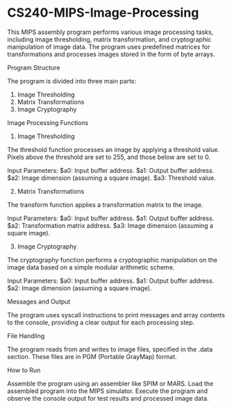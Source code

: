 # CS240-MIPS-Image-Processing

This MIPS assembly program performs various image processing tasks, including image thresholding, matrix transformation, and cryptographic manipulation of image data. The program uses predefined matrices for transformations and processes images stored in the form of byte arrays.

Program Structure

The program is divided into three main parts:

1. Image Thresholding
2. Matrix Transformations
3. Image Cryptography

Image Processing Functions
1. Image Thresholding

The threshold function processes an image by applying a threshold value. Pixels above the threshold are set to 255, and those below are set to 0.

Input Parameters:
$a0: Input buffer address.
$a1: Output buffer address.
$a2: Image dimension (assuming a square image).
$a3: Threshold value.

2. Matrix Transformations

The transform function applies a transformation matrix to the image.

Input Parameters:
$a0: Input buffer address.
$a1: Output buffer address.
$a2: Transformation matrix address.
$a3: Image dimension (assuming a square image).

3. Image Cryptography

The cryptography function performs a cryptographic manipulation on the image data based on a simple modular arithmetic scheme.

Input Parameters:
$a0: Input buffer address.
$a1: Output buffer address.
$a2: Image dimension (assuming a square image).

Messages and Output

The program uses syscall instructions to print messages and array contents to the console, providing a clear output for each processing step.

File Handling

The program reads from and writes to image files, specified in the .data section. These files are in PGM (Portable GrayMap) format.

How to Run

Assemble the program using an assembler like SPIM or MARS.
Load the assembled program into the MIPS simulator.
Execute the program and observe the console output for test results and processed image data.

